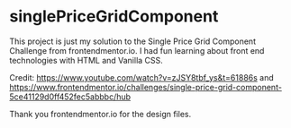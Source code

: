 # singlePriceGridComponent

This project is just my solution to the Single Price Grid Component Challenge from 
frontendmentor.io. I had fun learning about front end technologies with HTML and Vanilla CSS.

Credit: 
https://www.youtube.com/watch?v=zJSY8tbf_ys&t=61886s
and https://www.frontendmentor.io/challenges/single-price-grid-component-5ce41129d0ff452fec5abbbc/hub

Thank you frontendmentor.io for the design files.
